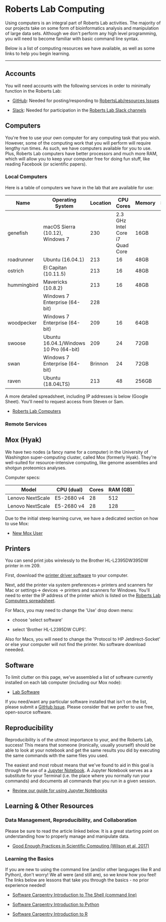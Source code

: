# Roberts Lab Computing

Using computers is an integral part of Roberts Lab activities. The majority of our projects take on some form of bioinformatics analysis and manipulation of large data sets. Although we don't perform any high level programming, you will need to become familiar with basic command line syntax.

Below is a list of computing resources we have available, as well as some links to help you begin learning.

---

## Accounts

You will need accounts with the following services in order to minimally function in the Roberts Lab:

- [GitHub](https://github.com): Needed for posting/responding to [RobertsLab/resources Issues](https://github.com/RobertsLab/resources/issues)

- [Slack](https://slack.com): Needed for participation in the [Roberts Lab Slack channels](https://genefish.slack.com)

## Computers
You're free to use your own computer for any computing task that you wish. However, some of the computing work that you will perform will require lengthy run times. As such, we have computers available for you to use. Plus, Roberts Lab computers have better processors and much more RAM, which will allow you to keep your computer free for doing fun stuff, like reading Facebook (or scientific papers).

### Local Computers

Here is a table of computers we have in the lab that are available for use:

| Name        | Operating System                       | Location | CPU Cores                       | Memory          | Storage               | Primary Use                              | External Drives |
|-------------|----------------------------------------|----------|---------------------------------|-----------------|-----------------------|------------------------------------------|-----------------|
| genefish    | macOS Sierra (10.12), Windows 7        | 230      | 2.3 GHz Intel Core i7 Quad Core | 16GB            | 1TB                   |                                          |                 |
| roadrunner  | Ubuntu (16.04.1)                       | 213      | 16                              | 48GB            | 1.9TB                 |                                          |                 |
| ostrich     | El Capitan (10.11.5)                   | 213      | 16                              | 48GB            | 1.9TB                 |                                          |                 |
| hummingbird | Mavericks (10.8.2)                     | 213      | 16                              | 48GB            | 1.9TB                 |                                          | 1.5TB           |
|             | Windows 7 Enterprise (64-bit)          | 228      |                                 |                 |                       | qPCR                                     |                 |
| woodpecker  | Windows 7 Enterprise (64-bit)          | 209      | 16                              | 64GB            | 2TB                   | Bioanalyzer;NanoDrop;NanoPore;proteomics |                 |
| swoose      | Ubuntu 16.04.1/Windows 10 Pro (64-bit) | 209      | 24                              | 72GB            | 1.5TB                 | Sam                                      | 8TB             |
| swan        | Windows 7 Enterprise (64-bit)          | Brinnon  | 24                              | 72GB            | 500GB                 | titrator                                 |                 |
| raven       | Ubuntu (18.04LTS)                      | 213      | 48                              | 256GB           | 1TB                   |                                          | 2 x 1TB         |


A more detailed spreadsheet, including IP addresses is below (Google Sheet). You'll need to request access from Steven or Sam.

- [Roberts Lab Computers](https://docs.google.com/spreadsheets/d/1mtIITcjqZVEQtynYZFdOdx51uXTiXP7Jvvzv_SnWCDY/edit?usp=sharing)

### Remote Services



## Mox (Hyak)

We have two nodes (a fancy name for a computer) in the University of Washington super-computing cluster, called Mox (formerly Hyak). They're well-suited for resource-intensive computing, like genome assemblies and shotgun proteomics analyses.

Computer specs:

| Model | CPU (dual) | Cores | RAM (GB) |
| ----- | ---------- |----- | -------- |
| Lenovo NextScale | E5-2680 v4 | 28 | 512 |
| Lenovo NextScale | E5-2680 v4 | 28 | 128 |

Due to the initial steep learning curve, we have a dedicated section on how to use Mox:

- [New Mox User](mox_Adding-a-User.md)

## Printers
You can send print jobs wirelessly to the Brother HL-L2395DW395DW printer in rm 209.

First, download the [printer driver software](https://support.brother.com/g/b/downloadtop.aspx?c=us&lang=en&prod=hll2395dw_us_as) to your computer.

Next, add the printer via system preferences-> printers and scanners for Mac or settings-> devices -> printers and scanners for Windows. You'll need to enter the IP address of the printer which is listed on the [Roberts Lab Computers spreadsheet](https://docs.google.com/spreadsheets/d/1mtIITcjqZVEQtynYZFdOdx51uXTiXP7Jvvzv_SnWCDY/edit#gid=0).

For Macs, you may need to change the 'Use' drop down menu:

- choose 'select software'

- select 'Brother HL-L2395DW CUPS'.

Also for Macs, you will need to change the 'Protocol to HP Jetdirect-Socket' or else your computer will not find the printer. No software download neeeded. 

## Software

To limit clutter on this page, we've assembled a list of software currently installed on each lab computer (including our Mox node):

- [Lab Software](Lab-Software.md)

If you need/want any particular software installed that isn't on the list, please submit a [GitHub Issue](https://github.com/RobertsLab/resources/issues). Please consider that we prefer to use free, open-source software.

## Reproducibility

Reproducibility is of the utmost importance to your, and the Roberts Lab, success! This means that someone (ironically, usually yourself) should be able to look at your notebook and get the same results you did by executing the same commands with the same files you used.

The easiest and most robust means that we've found to aid in this goal is through the use of a [Jupyter Notebook](http://jupyter.org/). A Jupyter Notebook serves as a substitute for your Terminal (i.e. the place where you normally run your commands) and documents all commands that you run in a given session.


- [Review our guide for using Jupyter Notebooks](Jupyter-Notebook-Guide.md)

## Learning & Other Resources

### Data Management, Reproducibility, and Collaboration

Please be sure to read the article linked below. It is a great starting point on understanding how to properly manage and manipulate data.

- [Good Enough Practices in Scientific Computing (Wilson et al, 2017)](http://journals.plos.org/ploscompbiol/article?id=10.1371/journal.pcbi.1005510)

### Learning the Basics

If you are new to using the command line (and/or other languages like R and Python), don't worry! We all were (and still are), so we know how you feel! The links below are lessons that take you through the basics - no prior experience needed!

- [Software Carpentry Introduction to The Shell (command line)](http://swcarpentry.github.io/shell-novice)

- [Software Carpentry Introduction to Python](http://swcarpentry.github.io/python-novice-inflammation)

- [Software Carpentry Introduction to R](http://swcarpentry.github.io/r-novice-inflammation)

